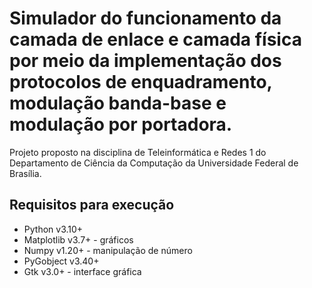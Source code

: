 # Simulador do funcionamento da camada de enlace e camada física por meio da implementação dos protocolos de enquadramento, modulação banda-base e modulação por portadora.

Projeto proposto na disciplina de Teleinformática e Redes 1 do Departamento de Ciência da Computação da Universidade Federal de Brasília.

## Requisitos para execução

- Python v3.10+
- Matplotlib v3.7+ - gráficos
- Numpy v1.20+ - manipulação de número
- PyGobject v3.40+
- Gtk v3.0+ - interface gráfica
